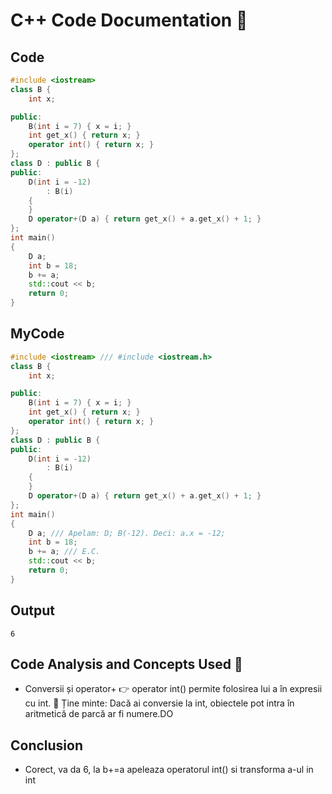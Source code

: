 # C++ Code Documentation 📄

## Code
```cpp
#include <iostream> 
class B {
    int x;

public:
    B(int i = 7) { x = i; }
    int get_x() { return x; }
    operator int() { return x; }
};
class D : public B {
public:
    D(int i = -12)
        : B(i)
    {
    }
    D operator+(D a) { return get_x() + a.get_x() + 1; }
};
int main()
{
    D a;
    int b = 18;
    b += a;
    std::cout << b;
    return 0;
}
```

## MyCode
```cpp
#include <iostream> /// #include <iostream.h>
class B {
    int x;

public:
    B(int i = 7) { x = i; }
    int get_x() { return x; }
    operator int() { return x; }
};
class D : public B {
public:
    D(int i = -12)
        : B(i)
    {
    }
    D operator+(D a) { return get_x() + a.get_x() + 1; }
};
int main()
{
    D a; /// Apelam: D; B(-12). Deci: a.x = -12; 
    int b = 18;
    b += a; /// E.C.
    std::cout << b;
    return 0;
}
```

## Output
```
6
```

## Code Analysis and Concepts Used 🧠
- Conversii și operator+
👉 operator int() permite folosirea lui a în expresii cu int.
📌 Ține minte: Dacă ai conversie la int, obiectele pot intra în aritmetică de parcă ar fi numere.DO

## Conclusion
- Corect, va da 6, la b+=a apeleaza operatorul int() si transforma a-ul in int
